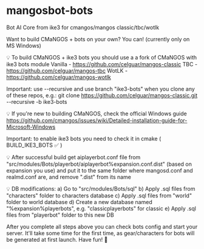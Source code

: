 # mangosbot-bots
Bot AI Core from ike3 for cmangos/mangos classic/tbc/wotlk

Want to build CMaNGOS + bots on your own? You can! (currently only on MS Windows)

💡  To build CMaNGOS + ike3 bots you should use a a fork of CMaNGOS with ike3 bots module
Vanilla - https://github.com/celguar/mangos-classic
TBC - https://github.com/celguar/mangos-tbc
WotLK - https://github.com/celguar/mangos-wotlk

Important: use --recursive and use branch "ike3-bots" when you clone any of these repos, e.g.:
git clone https://github.com/celguar/mangos-classic.git --recursive -b ike3-bots

💡  If you're new to building CMaNGOS, check the official Windows guide
https://github.com/cmangos/issues/wiki/Detailed-installation-guide-for-Microsoft-Windows

Important: to enable ike3 bots you need to check it in cmake ( BUILD_IKE3_BOTS ✅ )

💡  After successful build get aiplayerbot.conf file from "src/modules/Bots/playerbot/aiplayerbot%expansion.conf.dist" (based on expansion you use) and put it to the same folder where mangosd.conf and realmd.conf are, and remove ".dist" from its name

💡  DB modifications:
  a)  Go to "src/modules/Bots/sql"
  b)  Apply .sql files from "characters" folder to characters database
  c)  Apply .sql files from "world" folder to world database
  d)  Create a new database named "%expansion%playerbots", e.g. "classicplayerbots" for classic
  e)  Apply .sql files from "playerbot" folder to this new DB

After you complete all steps above you can check bots config and start your server. It'll take some time for the first time, as gear/characters for bots will be generated at first launch. Have fun! 🥳
